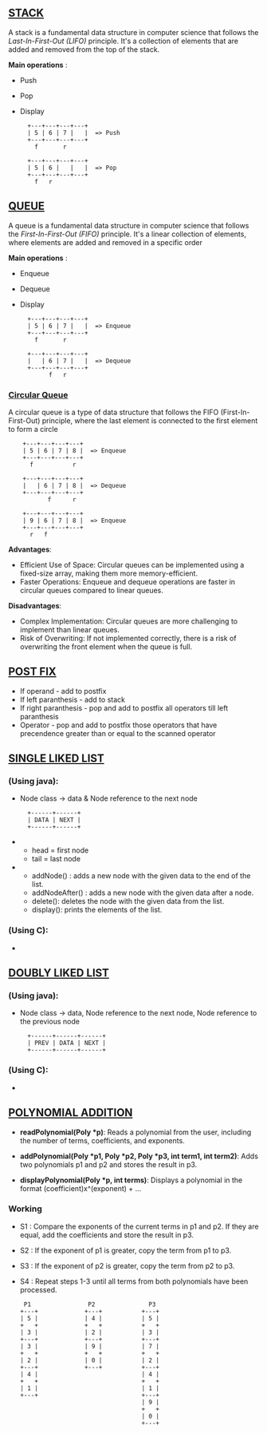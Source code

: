 ## [**STACK**](https://github.com/Ajallen14/Data-Structures/blob/master/Stack/stack.c)
A stack is a fundamental data structure in computer science that follows the *Last-In-First-Out (LIFO)* principle. It's a collection of elements that are added and removed from the top of the stack.


**Main operations** :
* Push
* Pop
* Display

        +---+---+---+---+
        | 5 | 6 | 7 |   |  => Push
        +---+---+---+---+
          f       r

        +---+---+---+---+
        | 5 | 6 |   |   |  => Pop
        +---+---+---+---+
          f   r    

## [**QUEUE**](https://github.com/Ajallen14/Data-Structures/blob/master/Queue/queue.c)
A queue is a fundamental data structure in computer science that follows the *First-In-First-Out (FIFO)* principle. It's a linear collection of elements, where elements are added and removed in a specific order

**Main operations** :
* Enqueue
* Dequeue
* Display

        +---+---+---+---+
        | 5 | 6 | 7 |   |  => Enqueue
        +---+---+---+---+
          f       r

        +---+---+---+---+
        |   | 6 | 7 |   |  => Dequeue
        +---+---+---+---+ 
              f   r

### [**Circular Queue**](https://github.com/Ajallen14/Data-Structures/blob/master/Queue/circular_queue.c)
A circular queue is a type of data structure that follows the FIFO (First-In-First-Out) principle, where the last element is connected to the first element to form a circle

        +---+---+---+---+
        | 5 | 6 | 7 | 8 |  => Enqueue
        +---+---+---+---+
          f           r

        +---+---+---+---+
        |   | 6 | 7 | 8 |  => Dequeue
        +---+---+---+---+ 
               f      r

        +---+---+---+---+
        | 9 | 6 | 7 | 8 |  => Enqueue
        +---+---+---+---+ 
          r   f

**Advantages**:
- Efficient Use of Space: Circular queues can be implemented using a fixed-size array, making them more memory-efficient.
- Faster Operations: Enqueue and dequeue operations are faster in circular queues compared to linear queues.

**Disadvantages**:
- Complex Implementation: Circular queues are more challenging to implement than linear queues.
- Risk of Overwriting: If not implemented correctly, there is a risk of overwriting the front element when the queue is full.

## [**POST FIX**](https://github.com/Ajallen14/Data-Structures/blob/master/Post%20fix/post_fix.c)
* If operand - add to postfix
* If left paranthesis - add to stack
* If right paranthesis - pop and add to postfix all operators till left paranthesis
* Operator - pop and add to postfix those operators that have precendence greater than or equal to the scanned operator

## [**SINGLE LIKED LIST**](https://github.com/Ajallen14/Data-Structures/tree/master/Linked%20Lists/Single%20Linked%20List)
### (Using java):
* Node class -> data & Node reference to the next node

        +------+------+
        | DATA | NEXT |
        +------+------+

* 
    - head = first node
    - tail = last node   


* 
    - addNode() : adds a new node with the given data to the end of the list.
    - addNodeAfter() : adds a new node with the given data after a node.
    - delete(): deletes the node with the given data from the list.
    - display(): prints the elements of the list.

### (Using C):
*

## [**DOUBLY LIKED LIST**](https://github.com/Ajallen14/Data-Structures/tree/master/Linked%20Lists/Doubly%20Linked%20List)
### (Using java):
* Node class -> data, Node reference to the next node, Node reference to the previous node

        +------+------+------+
        | PREV | DATA | NEXT |
        +------+------+------+


### (Using C):
*


## [**POLYNOMIAL ADDITION**](https://github.com/Ajallen14/Data-Structures/blob/master/Polynomial%20Addition/Poly_add.c)

* **readPolynomial(Poly *p)**: Reads a polynomial from the user, including the number of terms, coefficients, and exponents.

* **addPolynomial(Poly *p1, Poly *p2, Poly *p3, int term1, int term2)**: Adds two polynomials p1 and p2 and stores the result in p3.

* **displayPolynomial(Poly *p, int terms)**: Displays a polynomial in the format (coefficient)x^(exponent) + ...

### Working

* S1 : Compare the exponents of the current terms in p1 and p2. If they are equal, add the coefficients and store the result in p3.

* S2 : If the exponent of p1 is greater, copy the term from p1 to p3.

* S3 : If the exponent of p2 is greater, copy the term from p2 to p3.

* S4 : Repeat steps 1-3 until all terms from both polynomials have been processed.


       P1                P2               P3
      +---+             +---+           +---+ 
      | 5 |             | 4 |           | 5 | 
      +   +             +   +           +   + 
      | 3 |             | 2 |           | 3 | 
      +---+             +---+           +---+ 
      | 3 |             | 9 |           | 7 | 
      +   +             +   +           +   + 
      | 2 |             | 0 |           | 2 | 
      +---+             +---+           +---+ 
      | 4 |                             | 4 | 
      +   +                             +   + 
      | 1 |                             | 1 | 
      +---+                             +---+ 
                                        | 9 |
                                        +   +
                                        | 0 |
                                        +---+  